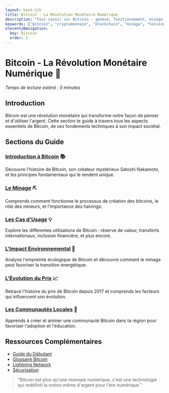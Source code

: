 ```yaml
---
layout: base.njk
title: Bitcoin - La Révolution Monétaire Numérique
description: "Tout savoir sur Bitcoin : genèse, fonctionnement, minage, cas d'usage, impact environnemental, évolution du prix et perspectives."
keywords: ["bitcoin", "cryptomonnaie", "blockchain", "minage", "halving", "réserve de valeur", "transferts internationaux", "inflation", "prix bitcoin", "énergie", "satoshi nakamoto"]
eleventyNavigation:
  key: Bitcoin
  order: 2
---
```


# Bitcoin - La Révolution Monétaire Numérique 💎

*Temps de lecture estimé : 5 minutes*

## Introduction

Bitcoin est une révolution monétaire qui transforme notre façon de penser et d'utiliser l'argent. Cette section te guide à travers tous les aspects essentiels de Bitcoin, de ses fondements techniques à son impact sociétal.

## Sections du Guide

### [Introduction à Bitcoin](/bitcoin/introduction/) 📚
Découvre l'histoire de Bitcoin, son créateur mystérieux Satoshi Nakamoto, et les principes fondamentaux qui le rendent unique.

### [Le Minage](/bitcoin/minage/) ⛏️
Comprends comment fonctionne le processus de création des bitcoins, le rôle des mineurs, et l'importance des halvings.

### [Les Cas d'Usage](/bitcoin/cas-usage/) 💡
Explore les différentes utilisations de Bitcoin : réserve de valeur, transferts internationaux, inclusion financière, et plus encore.

### [L'Impact Environnemental](/bitcoin/impact-environnemental/) 🌱
Analyse l'empreinte écologique de Bitcoin et découvre comment le minage peut favoriser la transition énergétique.

### [L'Évolution du Prix](/bitcoin/evolution-prix/) 📈
Retrace l'histoire du prix de Bitcoin depuis 2017 et comprends les facteurs qui influencent son évolution.

### [Les Communautés Locales](/bitcoin/communautes-locales/) 🤝
Apprends à créer et animer une communauté Bitcoin dans ta région pour favoriser l'adoption et l'éducation.

## Ressources Complémentaires

- [Guide du Débutant](/premiers-pas/)
- [Glossaire Bitcoin](/glossaire/)
- [Lightning Network](/lightning/)
- [Sécurisation](/securisation/)

> "Bitcoin est plus qu'une monnaie numérique, c'est une technologie qui redéfinit la notion même d'argent pour l'ère numérique." 